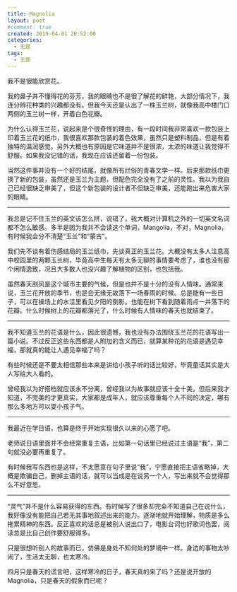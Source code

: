 ```yaml
---
title: Magnolia
layout: post
#comment: true
created: 2019-04-01 20:52:00
categories:
  - 无题
tags:
  - 无题
---
```

我不是很能欣赏花。

我的鼻子并不懂得花的芬芳，我的眼睛也不是很了解花的鲜艳，大部分情况下，我连分辨花种类的兴趣都没有。但我今天还是认出了一株玉兰树，就像我高中楼门口两侧的玉兰树一样，开着白色花瓣。

<!--more-->

为什么认得玉兰花，说起来是个很奇怪的理由，有一段时间我非常喜欢一款包装上印着玉兰花的纸巾，我很喜欢那款包装的着色效果，虽然只是塑料制品，但是有着独特的温润感觉。另外大概也有原因是它味道并不是很浓，太浓的味道让我觉得不舒服。如果我没记错的话，我现在应该还留着一份包装。

当然这件事并没有一个好的结尾，就像所有烂俗的青春文学一样。后来那款纸巾更换了新的包装，虽然还是玉兰为主题，但配色完全没有了之前的灵性。我以为我自己已经很缺乏审美了，但这个新包装的设计者不但缺乏审美，还能跑出来危害大家的眼睛。

-------

我总是记不住玉兰的英文该怎么拼，说错了，我大概对计算机之外的一切英文名词都不怎么敏感。多半是因为我并不会读这个单词，Mangolia，不对，Magnolia，有时候我会分不清楚“玉兰”和“蒙古”。

我们先不谈有着伤感结局的玉兰纸巾，先谈真正的玉兰花。大概没有太多人注意高中校园里的两颗玉兰树，毕竟高中生每天有太多无聊的事情要考虑了，谁也没有那个闲情逸致，况且大多数人也没兴趣了解植物的区别，也包括我。

虽然春天刮风是这个城市主要的气候，但是也并不是十分的没有人情味。通常来说，玉兰花开放的季节，也是会无缘无故落下一场春雨的时候。总是能有一些日子，可以在操场上的水洼里看见夕阳的倒影。也能在树下看到随着雨点一并落下的花瓣。什么时候树上的花瓣都落光了，什么时候有人情味的春天也就结束了。

-------

我不知道玉兰的花语是什么，因此很遗憾，我也没有办法围绕玉兰花的花语写出一篇小说。不过反正这些东西都是人附加的含义而已，就算某种花的花语是遇见幸福，那就真的能让人遇见幸福了吗？

有些时候还是不要太相信那些本来是讲给小孩子听的话比较好，毕竟童话其实是大人写给大人看的。

曾经我以为好搭档就应该永不分离，曾经我以为故事就应该十全十美，但后来我才知道，不完美的才更真实，大家都是成年人，就应该尊重每个人不同的决定，哪有那么多地方可以耍小孩子气。

-------

我最近在学日语，也算是终于开始实现很久以来的心愿了吧。

老师说日语里面并不会经常重复主语，比如第一句话里已经说过主语是“我”，第二句就没必要再重复了。

有时候我写东西也是这样，不太愿意在句子里说“我”，宁愿直接把主语省略掉，大概是欺骗自己，删掉主语的话，就可以当成是在说另一个人，写出来就不会觉得那么不好意思。

-------

“灵气”并不是什么容易获得的东西。有时候写了很多却完全不知道自己在说什么，我好像没有能把自己若无其事地叙述出来的能力。逐渐地就开始理解，物质是多么拖累精神的东西。反正喜欢的话总是被别人说出口了，电影台词也好歌词也罢，阅读总是比自己创作要舒服得多。

只是很想听别人的故事而已，仿佛是身处不知何处的梦境中一样。身边的事物太吵闹了，生活太无聊，也太寒冷。

四月只是春天的谎言吧，这样寒冷的日子，春天真的来了吗？还是说开放的 Magnolia，只是春天的假象而已呢？


